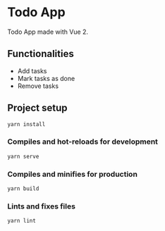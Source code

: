 # Todo App

Todo App made with Vue 2.

## Functionalities
- Add tasks
- Mark tasks as done
- Remove tasks

## Project setup
```
yarn install
```

### Compiles and hot-reloads for development
```
yarn serve
```

### Compiles and minifies for production
```
yarn build
```

### Lints and fixes files
```
yarn lint
```
